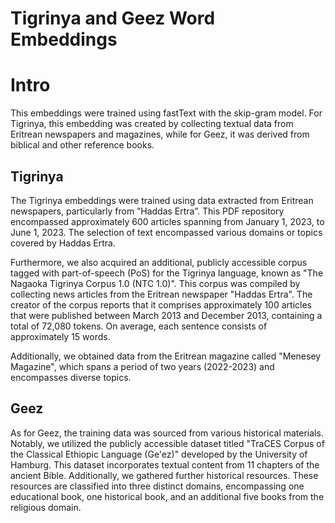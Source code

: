 # Tigrinya and Geez Word Embeddings

# Intro
 This embeddings were trained using fastText with the skip-gram model. For Tigrinya, this embedding was created by collecting textual data from Eritrean newspapers and magazines, while for Geez, it was derived from biblical and other reference books.

## Tigrinya

The Tigrinya embeddings were trained using data extracted from Eritrean newspapers, particularly from ”Haddas Ertra”. This PDF repository encompassed approximately 600 articles spanning from January 1, 2023, to June 1, 2023. The selection of text encompassed various domains or topics covered by Haddas Ertra.

Furthermore, we also acquired an additional, publicly accessible corpus tagged with part-of-speech (PoS) for the Tigrinya language, known as "The Nagaoka Tigrinya Corpus 1.0 (NTC 1.0)". This corpus was compiled by collecting news articles from the Eritrean newspaper "Haddas Ertra". The creator of the corpus reports that it comprises approximately 100 articles that were published between March 2013 and December 2013, containing a total of 72,080 tokens. On average, each sentence consists of approximately 15 words.

Additionally, we obtained data from the Eritrean magazine called "Menesey Magazine", which spans a period of two years (2022-2023) and encompasses diverse topics.

## Geez

As for Geez, the training data was sourced from various historical materials. Notably, we utilized the publicly accessible dataset titled "TraCES Corpus of the Classical Ethiopic Language (Ge'ez)" developed by the University of Hamburg. This dataset incorporates textual content from 11 chapters of the ancient Bible. Additionally, we gathered further historical resources. These resources are classified into three distinct domains, encompassing one educational book, one historical book, and an additional five books from the religious domain.
